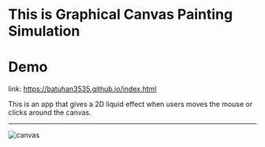 # This is Graphical Canvas Painting Simulation

# Demo 
link: https://batuhan3535.github.io/index.html

 This is an app that gives a 2D liquid effect when users moves the mouse or clicks around the canvas.

---
![canvas](https://user-images.githubusercontent.com/64791564/115151947-6caca580-a06f-11eb-91a8-f5d5ebe68474.png)




